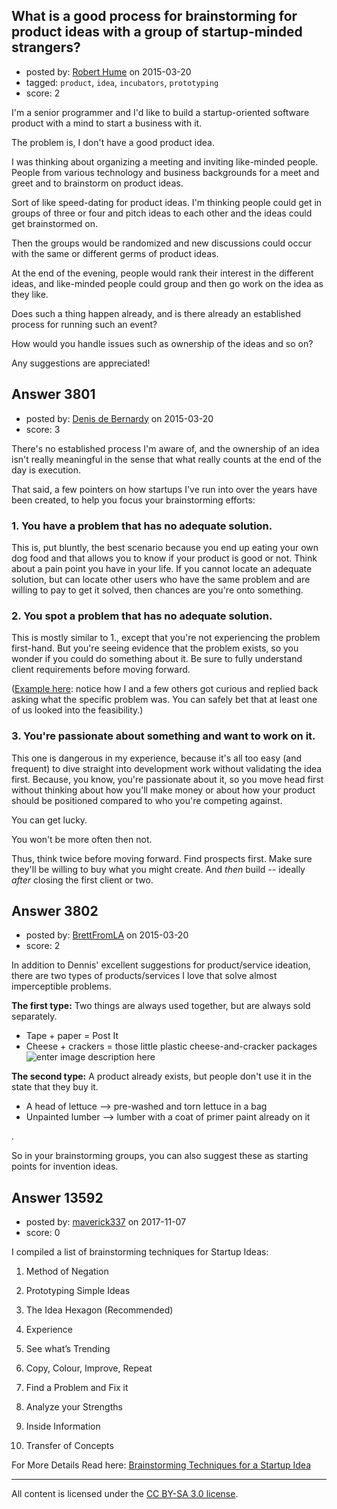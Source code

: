 ## What is a good process for brainstorming for product ideas with a group of startup-minded strangers?

- posted by: [Robert Hume](https://stackexchange.com/users/264442/robert-hume) on 2015-03-20
- tagged: `product`, `idea`, `incubators`, `prototyping`
- score: 2

<p>I'm a senior programmer and I'd like to build a startup-oriented software product with a mind to start a business with it.</p>

<p>The problem is, I don't have a good product idea.</p>

<p>I was thinking about organizing a meeting and inviting like-minded people.  People from various technology and business backgrounds for a meet and greet and to brainstorm on product ideas. </p>

<p>Sort of like speed-dating for product ideas.  I'm thinking people could get in groups of three or four and pitch ideas to each other and the ideas could get brainstormed on.</p>

<p>Then the groups would be randomized and new discussions could occur with the same or different germs of product ideas.</p>

<p>At the end of the evening, people would rank their interest in the different ideas, and like-minded people could group and then go work on the idea as they like.</p>

<p>Does such a thing happen already, and is there already an established process for running such an event?</p>

<p>How would you handle issues such as ownership of the ideas and so on?</p>

<p>Any suggestions are appreciated!</p>



## Answer 3801

- posted by: [Denis de Bernardy](https://stackexchange.com/users/182468/denis-de-bernardy) on 2015-03-20
- score: 3

<p>There's no established process I'm aware of, and the ownership of an idea isn't really meaningful in the sense that what really counts at the end of the day is execution.</p>

<p>That said, a few pointers on how startups I've run into over the years have been created, to help you focus your brainstorming efforts:</p>

<h3>1. You have a problem that has no adequate solution.</h3>

<p>This is, put bluntly, the best scenario because you end up eating your own dog food and that allows you to know if your product is good or not. Think about a pain point you have in your life. If you cannot locate an adequate solution, but can locate other users who have the same problem and are willing to pay to get it solved, then chances are you're onto something.</p>

<h3>2. You spot a problem that has no adequate solution.</h3>

<p>This is mostly similar to 1., except that you're not experiencing the problem first-hand. But you're seeing evidence that the problem exists, so you wonder if you could do something about it. Be sure to fully understand client requirements before moving forward.</p>

<p>(<a href="https://news.ycombinator.com/item?id=9211446" rel="nofollow">Example here</a>: notice how I and a few others got curious and replied back asking what the specific problem was. You can safely bet that at least one of us looked into the feasibility.)</p>

<h3>3. You're passionate about something and want to work on it.</h3>

<p>This one is dangerous in my experience, because it's all too easy (and frequent) to dive straight into development work without validating the idea first. Because, you know, you're passionate about it, so you move head first without thinking about how you'll make money or about how your product should be positioned compared to who you're competing against.</p>

<p>You can get lucky.</p>

<p>You won't be more often then not.</p>

<p>Thus, think twice before moving forward. Find prospects first. Make sure they'll be willing to buy what you might create. And <em>then</em> build -- ideally <em>after</em> closing the first client or two.</p>



## Answer 3802

- posted by: [BrettFromLA](https://stackexchange.com/users/2813127/brettfromla) on 2015-03-20
- score: 2

<p>In addition to Dennis' excellent suggestions for product/service ideation, there are two types of products/services I love that solve almost imperceptible problems.</p>

<p><strong>The first type:</strong> Two things are always used together, but are always sold separately.</p>

<ul>
<li>Tape + paper = Post It</li>
<li>Cheese + crackers = those little plastic cheese-and-cracker packages
<img src="https://i.stack.imgur.com/LrS3o.png" alt="enter image description here"></li>
</ul>

<p><strong>The second type:</strong> A product already exists, but people don't use it in the state that they buy it.</p>

<ul>
<li>A head of lettuce --> pre-washed and torn lettuce in a bag</li>
<li>Unpainted lumber --> lumber with a coat of primer paint already on it</li>
</ul>

<p>.</p>

<p>So in your brainstorming groups, you can also suggest these as starting points for invention ideas.</p>



## Answer 13592

- posted by: [maverick337](https://stackexchange.com/users/4432285/maverick337) on 2017-11-07
- score: 0

<p>I compiled a list of brainstorming techniques for Startup Ideas:</p>

<ol>
<li><p>Method of Negation</p></li>
<li><p>Prototyping Simple Ideas</p></li>
<li><p>The Idea Hexagon (Recommended)</p></li>
<li><p>Experience</p></li>
<li><p>See what’s Trending</p></li>
<li><p>Copy, Colour, Improve, Repeat</p></li>
<li><p>Find a Problem and Fix it</p></li>
<li><p>Analyze your Strengths</p></li>
<li><p>Inside Information</p></li>
<li><p>Transfer of Concepts</p></li>
</ol>

<p>For More Details Read here:
<a href="https://think.startupflux.com/brainstorming-techniques-startup-idea/" rel="nofollow noreferrer">Brainstorming Techniques for a Startup Idea</a></p>




---

All content is licensed under the [CC BY-SA 3.0 license](https://creativecommons.org/licenses/by-sa/3.0/).
